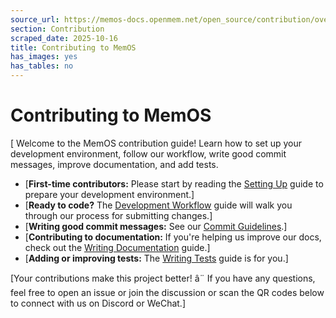 ```yaml
---
source_url: https://memos-docs.openmem.net/open_source/contribution/overview
section: Contribution
scraped_date: 2025-10-16
title: Contributing to MemOS
has_images: yes
has_tables: no
---
```


# Contributing to MemOS
 [ Welcome to the MemOS contribution guide! Learn how to set up your development environment, follow our workflow, write good commit messages, improve documentation, and add tests. 
- [**First-time contributors:** Please start by reading the [Setting Up](/open_source/contribution/setting_up) guide to prepare your development environment.]
- [**Ready to code?** The [Development Workflow](/open_source/contribution/development_workflow) guide will walk you through our process for submitting changes.]
- [**Writing good commit messages:** See our [Commit Guidelines](/open_source/contribution/commit_guidelines).]
- [**Contributing to documentation:** If you're helping us improve our docs, check out the [Writing Documentation](/open_source/contribution/writing_docs) guide.]
- [**Adding or improving tests:** The [Writing Tests](/open_source/contribution/writing_tests) guide is for you.]

[Your contributions make this project better! â¨ If you have any questions, feel free to open an issue or join the discussion or scan the QR codes below to connect with us on Discord or WeChat.] 
